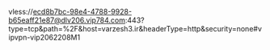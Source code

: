 vless://ecd8b7bc-98e4-4788-9928-b65eaff21e87@dlv206.vip784.com:443?type=tcp&path=%2F&host=varzesh3.ir&headerType=http&security=none#vipvpn-vip2062208M1
